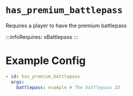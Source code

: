 # `has_premium_battlepass`

Requires a player to have the premium battlepass

:::infoRequires:
xBattlepass
:::
# Example Config
```yaml
- id: has_premium_battlepass
  args:
    battlepass: example # The battlepass ID
```
